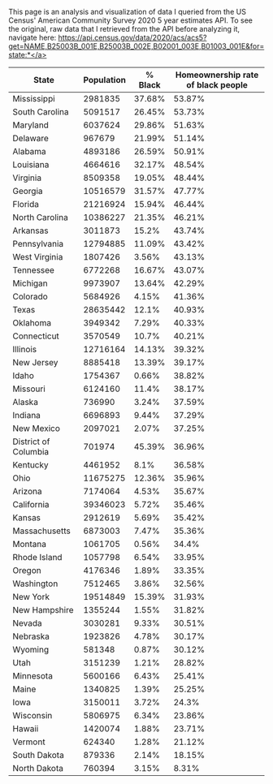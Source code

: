 This page is an analysis and visualization of data I queried from the US Census' American Community Survey 2020 5 year estimates API. To see the original, raw data that I retrieved from the API before analyzing it, navigate here: <a href="https://api.census.gov/data/2020/acs/acs5?get=NAME,B25003B_001E,B25003B_002E,B02001_003E,B01003_001E&for=state:*">https://api.census.gov/data/2020/acs/acs5?get=NAME,B25003B_001E,B25003B_002E,B02001_003E,B01003_001E&for=state:*</a>

|State|Population|% Black|Homeownership rate of black people|
|---|---|---|---|
|Mississippi|2981835|37.68%|53.87%|
|South Carolina|5091517|26.45%|53.73%|
|Maryland|6037624|29.86%|51.63%|
|Delaware|967679|21.99%|51.14%|
|Alabama|4893186|26.59%|50.91%|
|Louisiana|4664616|32.17%|48.54%|
|Virginia|8509358|19.05%|48.44%|
|Georgia|10516579|31.57%|47.77%|
|Florida|21216924|15.94%|46.44%|
|North Carolina|10386227|21.35%|46.21%|
|Arkansas|3011873|15.2%|43.74%|
|Pennsylvania|12794885|11.09%|43.42%|
|West Virginia|1807426|3.56%|43.13%|
|Tennessee|6772268|16.67%|43.07%|
|Michigan|9973907|13.64%|42.29%|
|Colorado|5684926|4.15%|41.36%|
|Texas|28635442|12.1%|40.93%|
|Oklahoma|3949342|7.29%|40.33%|
|Connecticut|3570549|10.7%|40.21%|
|Illinois|12716164|14.13%|39.32%|
|New Jersey|8885418|13.39%|39.17%|
|Idaho|1754367|0.66%|38.82%|
|Missouri|6124160|11.4%|38.17%|
|Alaska|736990|3.24%|37.59%|
|Indiana|6696893|9.44%|37.29%|
|New Mexico|2097021|2.07%|37.25%|
|District of Columbia|701974|45.39%|36.96%|
|Kentucky|4461952|8.1%|36.58%|
|Ohio|11675275|12.36%|35.96%|
|Arizona|7174064|4.53%|35.67%|
|California|39346023|5.72%|35.46%|
|Kansas|2912619|5.69%|35.42%|
|Massachusetts|6873003|7.47%|35.36%|
|Montana|1061705|0.56%|34.4%|
|Rhode Island|1057798|6.54%|33.95%|
|Oregon|4176346|1.89%|33.35%|
|Washington|7512465|3.86%|32.56%|
|New York|19514849|15.39%|31.93%|
|New Hampshire|1355244|1.55%|31.82%|
|Nevada|3030281|9.33%|30.51%|
|Nebraska|1923826|4.78%|30.17%|
|Wyoming|581348|0.87%|30.12%|
|Utah|3151239|1.21%|28.82%|
|Minnesota|5600166|6.43%|25.41%|
|Maine|1340825|1.39%|25.25%|
|Iowa|3150011|3.72%|24.3%|
|Wisconsin|5806975|6.34%|23.86%|
|Hawaii|1420074|1.88%|23.71%|
|Vermont|624340|1.28%|21.12%|
|South Dakota|879336|2.14%|18.15%|
|North Dakota|760394|3.15%|8.31%|
